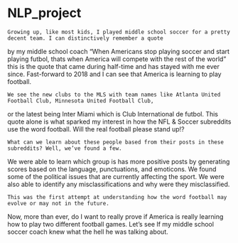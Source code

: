 # NLP_project

	Growing up, like most kids, I played middle school soccer for a pretty decent team. I can distinctively remember a quote 
  by my middle school coach “When Americans stop playing soccer and start playing futbol, thats when America will compete 
  with the rest of the world” this is the  quote that came during half-time and has stayed with me ever since. 
  Fast-forward to 2018 and I can see that  America is learning to play football. 

	We see the new clubs to the MLS with team names like Atlanta United Football Club, Minnesota United Football Club, 
  or the latest being Inter Miami which is Club International de futbol. This quote alone is what sparked my interest 
  in how the NFL & Soccer subreddits use the word football.  Will the real football please stand up!?

	What can we learn about these people based from their posts in these subreddits? Well, we’ve found a few. 
  We were able to learn which group is has more positive posts by generating scores based on the language, punctuations, 
  and emoticons. We found some of the political issues that are currently affecting the sport. We were also able to identify 
  any misclassifications and why were they misclassified. 

	This was the first attempt at understanding how the word football may evolve or may not in the future. 
  Now, more than ever, do I want to really prove if America is really learning how to play two different football games. 
  Let’s see If my middle school soccer coach knew what the hell he was talking about. 

